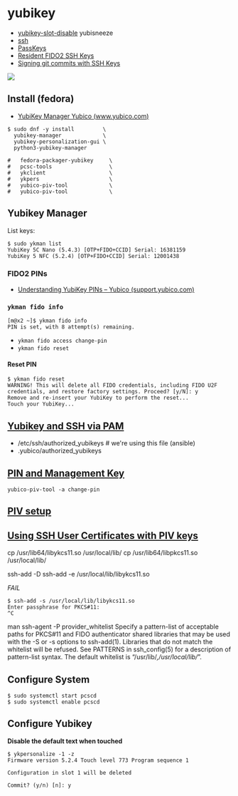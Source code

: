 # yubikey

- [yubikey-slot-disable](../../../work/git/vms-docs/INBOX/yubikey-slot-disable.md) yubisneeze
- [ssh](ssh.md)
- [PassKeys](https://www.nitrokey.com/blog/2022/fido2-webauthn-passkeys-2022-and-2023)
- [Resident FIDO2 SSH Keys](https://developers.yubico.com/SSH/Securing_SSH_with_FIDO2.html)
- [Signing git commits with SSH Keys](https://calebhearth.com/sign-git-with-ssh)


![](assets/DB1D2A62-5707-4AD1-8ADA-BCA642E4110D.jpeg)

## Install (fedora)

- [YubiKey Manager  Yubico (www.yubico.com)](https://www.yubico.com/support/download/yubikey-manager/)

```
$ sudo dnf -y install         \
  yubikey-manager             \
  yubikey-personalization-gui \
  python3-yubikey-manager

#   fedora-packager-yubikey     \
#   pcsc-tools                  \
#   ykclient                    \
#   ykpers                      \
#   yubico-piv-tool             \
#   yubico-piv-tool             \
```

## Yubikey Manager

List keys:
```
$ sudo ykman list
YubiKey 5C Nano (5.4.3) [OTP+FIDO+CCID] Serial: 16381159
YubiKey 5 NFC (5.2.4) [OTP+FIDO+CCID] Serial: 12001438
```

### FIDO2 PINs

- [Understanding YubiKey PINs – Yubico (support.yubico.com)](https://support.yubico.com/hc/en-us/articles/4402836718866-Understanding-YubiKey-PINs)

### `ykman fido info`
```
[m@x2 ~]$ ykman fido info
PIN is set, with 8 attempt(s) remaining.
```
- `ykman fido access change-pin`
- `ykman fido reset`

#### Reset PIN

```
$ ykman fido reset
WARNING! This will delete all FIDO credentials, including FIDO U2F credentials, and restore factory settings. Proceed? [y/N]: y
Remove and re-insert your YubiKey to perform the reset...
Touch your YubiKey...
```


## [Yubikey and SSH via PAM](https://developers.yubico.com/yubico-pam/YubiKey_and_SSH_via_PAM.html)

- /etc/ssh/authorized_yubikeys # we're using this file (ansible)
- .yubico/authorized_yubikeys

## [PIN and Management Key](https://developers.yubico.com/yubikey-piv-manager/PIN_and_Management_Key.html)


```
yubico-piv-tool -a change-pin
```

## [PIV setup](https://developers.yubico.com/PIV/Guides/PIV_Walk-Through.html)

## [Using SSH User Certificates with PIV keys](https://developers.yubico.com/PIV/Guides/SSH_user_certificates.html)


cp /usr/lib64/libykcs11.so /usr/local/lib/
cp /usr/lib64/libpkcs11.so /usr/local/lib/

ssh-add -D
ssh-add -e /usr/local/lib/libykcs11.so

*FAIL*
```
$ ssh-add -s /usr/local/lib/libykcs11.so
Enter passphrase for PKCS#11: 
^C
```


  man ssh-agent
     -P provider_whitelist
             Specify a pattern-list of acceptable paths for PKCS#11 and FIDO authenticator shared libraries that may be used
             with the -S or -s options to ssh-add(1).  Libraries that do not match the whitelist will be refused.  See PATTERNS
             in ssh_config(5) for a description of pattern-list syntax.  The default whitelist is “/usr/lib/*,/usr/local/lib/*”.



## Configure System

```
$ sudo systemctl start pcscd
$ sudo systemctl enable pcscd
```


## Configure Yubikey


**Disable the default text when touched**
```
$ ykpersonalize -1 -z
Firmware version 5.2.4 Touch level 773 Program sequence 1

Configuration in slot 1 will be deleted

Commit? (y/n) [n]: y

```

